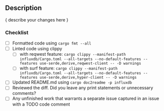 ## Description

{ describe your changes here }

### Checklist
- [ ] Formatted code using `cargo fmt --all`
- [ ] Linted code using clippy
  - [ ] with reqwest feature: `cargo clippy --manifest-path influxdb/Cargo.toml --all-targets --no-default-features --features use-serde,derive,reqwest-client -- -D warnings`
  - [ ] with surf feature: `cargo clippy --manifest-path influxdb/Cargo.toml --all-targets --no-default-features --features use-serde,derive,hyper-client -- -D warnings`
- [ ] Updated README.md using `cargo doc2readme -p influxdb`
- [ ] Reviewed the diff. Did you leave any print statements or unnecessary comments?
- [ ] Any unfinished work that warrants a separate issue captured in an issue with a TODO code comment
